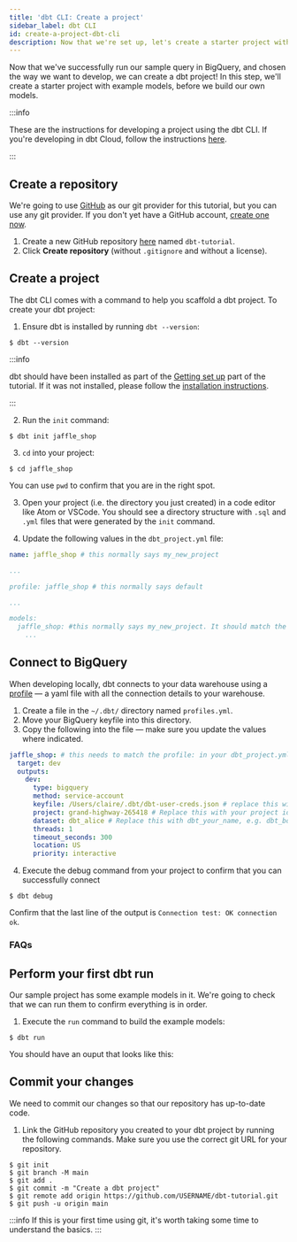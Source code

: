 ```yaml
---
title: 'dbt CLI: Create a project'
sidebar_label: dbt CLI
id: create-a-project-dbt-cli
description: Now that we're set up, let's create a starter project with example models using the dbt CLI.
---
```


Now that we've successfully run our sample query in BigQuery, and chosen the way we want to develop, we can create a dbt project! In this step, we'll create a starter project with example models, before we build our own models.

:::info

These are the instructions for developing a project using the dbt CLI. If you're developing in dbt Cloud, follow the instructions [here](/tutorial/create-a-project-dbt-cloud).

:::

## Create a repository
We're going to use [GitHub](https://github.com/) as our git provider for this tutorial, but you can use any git provider. If you don't yet have a GitHub account, [create one now](https://github.com/join).
<LoomVideo id="afe148aeab5e4279a2ca310251ea20a6" />

1. Create a new GitHub repository [here](https://github.com/new) named `dbt-tutorial`.
2. Click **Create repository** (without `.gitignore` and without a license).

<Lightbox src="/img/create-github-repo.png" title="Create a GitHub repo" />


## Create a project
<LoomVideo id="f36152340ccc41e8be517eb295c4d6f1" />

The dbt CLI comes with a command to help you scaffold a dbt project. To create your dbt project:
1. Ensure dbt is installed by running `dbt --version`:
```shell-session
$ dbt --version
```

:::info

dbt should have been installed as part of the  [Getting set up](/tutorial/getting-set-up) part of the tutorial. If it was not installed, please follow the [installation instructions](dbt-cli/install/overview).

:::

2. Run the `init` command:
```shell-session
$ dbt init jaffle_shop
```
3. `cd` into your project:
```shell-session
$ cd jaffle_shop
```
You can use `pwd` to confirm that you are in the right spot.

3. Open your project (i.e. the directory you just created) in a code editor like Atom or VSCode. You should see a directory structure with `.sql` and `.yml` files that were generated by the `init` command.

<Lightbox src="/img/starter-project-dbt-cli.png" title="The starter project in a code editor" />


4. Update the following values in the `dbt_project.yml` file:

<File name='dbt_project.yml'>

```yaml
name: jaffle_shop # this normally says my_new_project

...

profile: jaffle_shop # this normally says default

...

models:
  jaffle_shop: #this normally says my_new_project. It should match the value for `name:`
    ...
```

</File>

## Connect to BigQuery
When developing locally, dbt connects to your data warehouse using a [profile](/dbt-cli/configure-your-profile) — a yaml file with all the connection details to your warehouse.

1. Create a file in the `~/.dbt/` directory named `profiles.yml`.
2. Move your BigQuery keyfile into this directory.
3. Copy the following into the file — make sure you update the values where indicated.

<File name='profiles.yml'>

```yaml
jaffle_shop: # this needs to match the profile: in your dbt_project.yml file
  target: dev
  outputs:
    dev:
      type: bigquery
      method: service-account
      keyfile: /Users/claire/.dbt/dbt-user-creds.json # replace this with the full path to your keyfile
      project: grand-highway-265418 # Replace this with your project id
      dataset: dbt_alice # Replace this with dbt_your_name, e.g. dbt_bob
      threads: 1
      timeout_seconds: 300
      location: US
      priority: interactive
```

</File>

4. Execute the debug command from your project to confirm that you can successfully connect
```shell-session
$ dbt debug
```
Confirm that the last line of the output is `Connection test: OK connection ok`.

<Lightbox src="/img/successful-dbt-debug.png" title="A successful dbt debug command" />

### FAQs
<FAQ src="sample-profiles" alt_header="My data team uses a different data warehouse. What should my profiles.yml file look like for my warehouse?"/>
<FAQ src="separate-profile" />
<FAQ src="profile-name" />
<FAQ src="target-names" />
<FAQ src="profile-env-vars" />


## Perform your first dbt run
Our sample project has some example models in it. We're going to check that we can run them to confirm everything is in order.

1. Execute the `run` command to build the example models:
```shell-session
$ dbt run
```
You should have an ouput that looks like this:

<Lightbox src="/img/successful-dbt-run.png" title="A successful dbt run command" />

## Commit your changes
We need to commit our changes so that our repository has up-to-date code.
<LoomVideo id="a39753e4ce5647b2be4e5331788bab91" />

1. Link the GitHub repository you created to your dbt project by running the following commands. Make sure you use the correct git URL for your repository.
```shell-session
$ git init
$ git branch -M main
$ git add .
$ git commit -m "Create a dbt project"
$ git remote add origin https://github.com/USERNAME/dbt-tutorial.git
$ git push -u origin main
```

:::info
If this is your first time using git, it's worth taking some time to understand the basics.
:::
